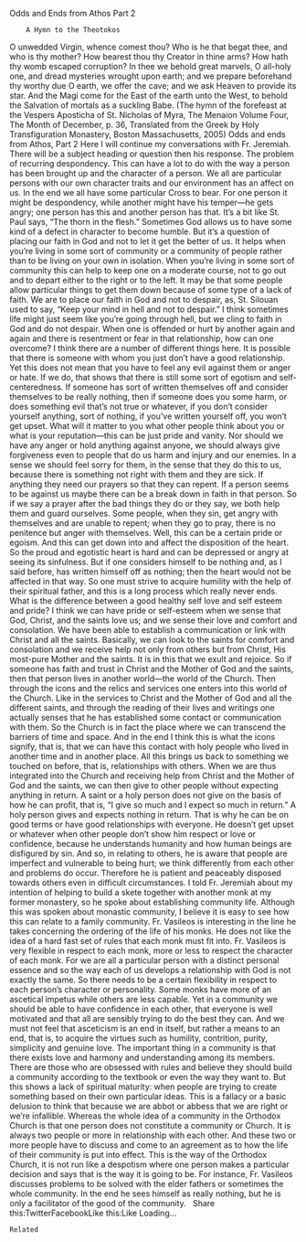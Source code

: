 Odds and Ends from Athos Part 2

		A Hymn to the Theotokos
O unwedded Virgin, whence comest thou? Who is he that begat thee, and who is thy mother? How bearest thou thy Creator in thine arms? How hath thy womb escaped corruption? In thee we behold great marvels, O all-holy one, and dread mysteries wrought upon earth; and we prepare beforehand thy worthy due O earth, we offer the cave; and we ask Heaven to provide its star. And the Magi come for the East of the earth unto the West, to behold the Salvation of mortals as a suckling Babe. (The hymn of the forefeast at the Vespers Aposticha of St. Nicholas of Myra, The Menaion Volume Four, The Month of December, p. 36, Translated from the Greek by Holy Transfiguration Monastery, Boston Massachusetts, 2005)
Odds and ends from Athos, Part 2
Here I will continue my conversations with Fr. Jeremiah. There will be a subject heading or question then his response.
The problem of recurring despondency.
This can have a lot to do with the way a person has been brought up and the character of a person. We all are particular persons with our own character traits and our environment has an affect on us. In the end we all have some particular Cross to bear. For one person it might be despondency, while another might have his temper—he gets angry; one person has this and another person has that. It’s a bit like St. Paul says, “The thorn in the flesh.” Sometimes God allows us to have some kind of a defect in character to become humble. But it’s a question of placing our faith in God and not to let it get the better of us. It helps when you’re living in some sort of community or a community of people rather than to be living on your own in isolation. When you’re living in some sort of community this can help to keep one on a moderate course, not to go out and to depart either to the right or to the left. It may be that some people allow particular things to get them down because of some type of a lack of faith. We are to place our faith in God and not to despair, as, St. Silouan used to say, “Keep your mind in hell and not to despair.” I think sometimes life might just seem like you’re going through hell, but we cling to faith in God and do not despair.
When one is offended or hurt by another again and again and there is resentment or fear in that relationship, how can one overcome?
I think there are a number of different things here. It is possible that there is someone with whom you just don’t have a good relationship. Yet this does not mean that you have to feel any evil against them or anger or hate. If we do, that shows that there is still some sort of egotism and self-centeredness. If someone has sort of written themselves off and consider themselves to be really nothing, then if someone does you some harm, or does something evil that’s not true or whatever, if you don’t consider yourself anything, sort of nothing, if you’ve written yourself off, you won’t get upset. What will it matter to you what other people think about you or what is your reputation—this can be just pride and vanity. Nor should we have any anger or hold anything against anyone, we should always give forgiveness even to people that do us harm and injury and our enemies. In a sense we should feel sorry for them, in the sense that they do this to us, because there is something not right with them and they are sick. If anything they need our prayers so that they can repent. If a person seems to be against us maybe there can be a break down in faith in that person. So if we say a prayer after the bad things they do or they say, we both help them and guard ourselves.
Some people, when they sin, get angry with themselves and are unable to repent; when they go to pray, there is no penitence but anger with themselves.
Well, this can be a certain pride or egoism. And this can get down into and affect the disposition of the heart. So the proud and egotistic heart is hard and can be depressed or angry at seeing its sinfulness. But if one considers himself to be nothing and, as I said before, has written himself off as nothing; then the heart would not be affected in that way. So one must strive to acquire humility with the help of their spiritual father, and this is a long process which really never ends.
What is the difference between a good healthy self love and self esteem and pride?
I think we can have pride or self-esteem when we sense that God, Christ, and the saints love us; and we sense their love and comfort and consolation. We have been able to establish a communication or link with Christ and all the saints. Basically, we can look to the saints for comfort and consolation and we receive help not only from others but from Christ, His most-pure Mother and the saints. It is in this that we exult and rejoice.
So if someone has faith and trust in Christ and the Mother of God and the saints, then that person lives in another world—the world of the Church. Then through the icons and the relics and services one enters into this world of the Church. Like in the services to Christ and the Mother of God and all the different saints, and through the reading of their lives and writings one actually senses that he has established some contact or communication with them. So the Church is in fact the place where we can transcend the barriers of time and space. And in the end I think this is what the icons signify, that is, that we can have this contact with holy people who lived in another time and in another place.
All this brings us back to something we touched on before, that is, relationships with others. When we are thus integrated into the Church and receiving help from Christ and the Mother of God and the saints, we can then give to other people without expecting anything in return. A saint or a holy person does not give on the basis of how he can profit, that is, “I give so much and I expect so much in return.” A holy person gives and expects nothing in return. That is why he can be on good terms or have good relationships with everyone. He doesn’t get upset or whatever when other people don’t show him respect or love or confidence, because he understands humanity and how human beings are disfigured by sin. And so, in relating to others, he is aware that people are imperfect and vulnerable to being hurt; we think differently from each other and problems do occur. Therefore he is patient and peaceably disposed towards others even in difficult circumstances.
I told Fr. Jeremiah about my intention of helping to build a skete together with another monk at my former monastery, so he spoke about establishing community life. Although this was spoken about monastic community, I believe it is easy to see how this can relate to a family community.
Fr. Vasileos is interesting in the line he takes concerning the ordering of the life of his monks. He does not like the idea of a hard fast set of rules that each monk must fit into. Fr. Vasileos is very flexible in respect to each monk, more or less to respect the character of each monk. For we are all a particular person with a distinct personal essence and so the way each of us develops a relationship with God is not exactly the same. So there needs to be a certain flexibility in respect to each person’s character or personality. Some monks have more of an ascetical impetus while others are less capable. Yet in a community we should be able to have confidence in each other, that everyone is well motivated and that all are sensibly trying to do the best they can. And we must not feel that asceticism is an end in itself, but rather a means to an end, that is, to acquire the virtues such as humility, contrition, purity, simplicity and genuine love. The important thing in a community is that there exists love and harmony and understanding among its members.
There are those who are obsessed with rules and believe they should build a community according to the textbook or even the way they want to. But this shows a lack of spiritual maturity: when people are trying to create something based on their own particular ideas. This is a fallacy or a basic delusion to think that because we are abbot or abbess that we are right or we’re infallible. Whereas the whole idea of a community in the Orthodox Church is that one person does not constitute a community or Church. It is always two people or more in relationship with each other. And these two or more people have to discuss and come to an agreement as to how the life of their community is put into effect. This is the way of the Orthodox Church, it is not run like a despotism where one person makes a particular decision and says that is the way it is going to be. For instance, Fr. Vasileos discusses problems to be solved with the elder fathers or sometimes the whole community. In the end he sees himself as really nothing, but he is only a facilitator of the good of the community.
 
Share this:TwitterFacebookLike this:Like Loading...

	Related
			